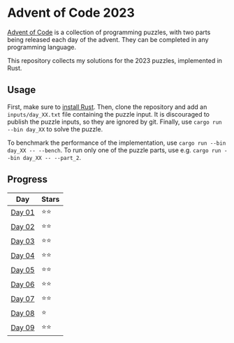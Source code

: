 # Advent of Code 2023

[Advent of Code](https://adventofcode.com/2023) is a collection of programming puzzles, with two parts being released each day of the advent.
They can be completed in any programming language.

This repository collects my solutions for the 2023 puzzles, implemented in Rust.

## Usage

First, make sure to [install Rust](https://www.rust-lang.org/learn/get-started).
Then, clone the repository and add an `inputs/day_XX.txt` file containing the puzzle input. It is discouraged to publish the puzzle inputs, so they are ignored by git.
Finally, use `cargo run --bin day_XX` to solve the puzzle.

To benchmark the performance of the implementation, use `cargo run --bin day_XX -- --bench`.
To run only one of the puzzle parts, use e.g. `cargo run --bin day_XX -- --part_2`.

## Progress

| **Day**                                       | **Stars** |
| --------------------------------------------- | --------- |
| [Day 01](https://adventofcode.com/2023/day/1) | ⭐⭐      |
| [Day 02](https://adventofcode.com/2023/day/2) | ⭐⭐      |
| [Day 03](https://adventofcode.com/2023/day/3) | ⭐⭐      |
| [Day 04](https://adventofcode.com/2023/day/4) | ⭐⭐      |
| [Day 05](https://adventofcode.com/2023/day/5) | ⭐⭐      |
| [Day 06](https://adventofcode.com/2023/day/6) | ⭐⭐      |
| [Day 07](https://adventofcode.com/2023/day/7) | ⭐⭐      |
| [Day 08](https://adventofcode.com/2023/day/8) | ⭐        |
| [Day 09](https://adventofcode.com/2023/day/9) | ⭐⭐      |
